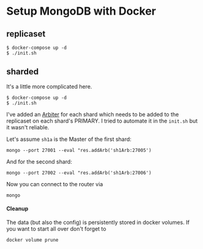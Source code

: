 Setup MongoDB with Docker
=========================

replicaset
----------

    $ docker-compose up -d
    $ ./init.sh

sharded
-------

It's a little more complicated here.

    $ docker-compose up -d
    $ ./init.sh

I've added an [Arbiter][] for each shard which needs to be added to the replicaset on each shard's PRIMARY. I tried to automate it in the `init.sh` but it wasn't reliable.

Let's assume `sh1a` is the Master of the first shard:

    mongo --port 27001 --eval "res.addArb('sh1Arb:27005')

And for the second shard:

    mongo --port 27002 --eval "res.addArb('sh1Arb:27006')

Now you can connect to the router via

    mongo

#### Cleanup

The data (but also the config) is persistently stored in docker volumes. If you want to start all over don't forget to

    docker volume prune


[Arbiter]: https://docs.mongodb.com/manual/core/replica-set-arbiter/
